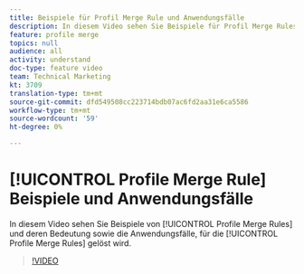 ```yaml
---
title: Beispiele für Profil Merge Rule und Anwendungsfälle
description: In diesem Video sehen Sie Beispiele für Profil Merge Rules und deren Bedeutung sowie Anwendungsfälle, für die Profil Merge Rules auflösen.
feature: profile merge
topics: null
audience: all
activity: understand
doc-type: feature video
team: Technical Marketing
kt: 3709
translation-type: tm+mt
source-git-commit: dfd549508cc223714bdb07ac6fd2aa31e6ca5586
workflow-type: tm+mt
source-wordcount: '59'
ht-degree: 0%

---
```



# [!UICONTROL Profile Merge Rule] Beispiele und Anwendungsfälle

In diesem Video sehen Sie Beispiele von [!UICONTROL Profile Merge Rules] und deren Bedeutung sowie die Anwendungsfälle, für die [!UICONTROL Profile Merge Rules] gelöst wird.

>[!VIDEO](https://video.tv.adobe.com/v/28975/?quality=12)
